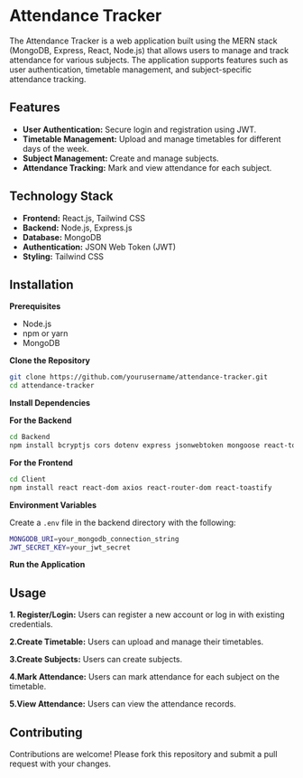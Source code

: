 # Attendance Tracker

The Attendance Tracker is a web application built using the MERN stack (MongoDB, Express, React, Node.js) that allows users to manage and track attendance for various subjects. The application supports features such as user authentication, timetable management, and subject-specific attendance tracking.

## Features

+ **User Authentication:** Secure login and registration using JWT.
+ **Timetable Management:** Upload and manage timetables for different days of the week.
+ **Subject Management:** Create and manage subjects.
+ **Attendance Tracking:** Mark and view attendance for each subject.

## Technology Stack
+ **Frontend:** React.js, Tailwind CSS
+ **Backend:** Node.js, Express.js
+ **Database:** MongoDB
+ **Authentication:** JSON Web Token (JWT)
+ **Styling:** Tailwind CSS


## Installation

**Prerequisites**
+ Node.js
+ npm or yarn
+ MongoDB

**Clone the Repository**

```bash
git clone https://github.com/yourusername/attendance-tracker.git
cd attendance-tracker
```

**Install Dependencies**

**For the Backend**

```bash
cd Backend
npm install bcryptjs cors dotenv express jsonwebtoken mongoose react-toastify uuid zod
``` 

**For the Frontend**

```bash
cd Client
npm install react react-dom axios react-router-dom react-toastify
```

**Environment Variables**

Create a `.env` file in the backend directory with the following:

```bash
MONGODB_URI=your_mongodb_connection_string
JWT_SECRET_KEY=your_jwt_secret
```

**Run the Application**

## Usage

**1. Register/Login:** Users can register a new account or log in with existing credentials.

**2.Create Timetable:** Users can upload and manage their timetables.

**3.Create Subjects:** Users can create subjects.

**4.Mark Attendance:** Users can mark attendance for each subject on the timetable.

**5.View Attendance:** Users can view the attendance records.

## Contributing

Contributions are welcome! Please fork this repository and submit a pull request with your changes.
